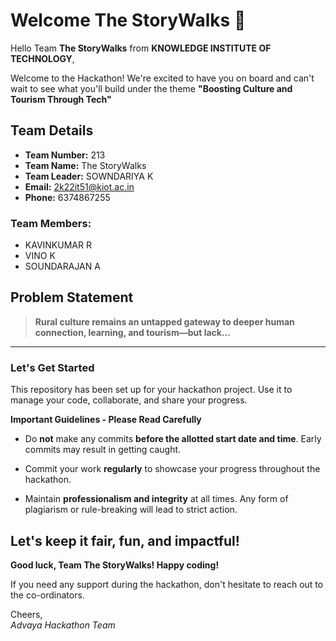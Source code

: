 # Welcome The StoryWalks 👋

Hello Team **The StoryWalks** from **KNOWLEDGE INSTITUTE OF TECHNOLOGY**,

Welcome to the Hackathon! We're excited to have you on board and can't wait to see what you'll build under the theme **"Boosting Culture and Tourism Through Tech"** 

## Team Details

- **Team Number:** 213  
- **Team Name:** The StoryWalks
- **Team Leader:** SOWNDARIYA K  
- **Email:** 2k22it51@kiot.ac.in  
- **Phone:** 6374867255  

### Team Members:
- KAVINKUMAR R 
- VINO K 
- SOUNDARAJAN A 

## Problem Statement

> **Rural culture remains an untapped gateway to deeper human connection, learning, and tourism—but lack...**

---

### Let's Get Started 

This repository has been set up for your hackathon project. Use it to manage your code, collaborate, and share your progress.

**Important Guidelines - Please Read Carefully**

- Do **not** make any commits **before the allotted start date and time**. Early commits may result in getting caught.
- Commit your work **regularly** to showcase your progress throughout the hackathon.

- Maintain **professionalism and integrity** at all times. Any form of plagiarism or rule-breaking will lead to strict action.

Let's keep it fair, fun, and impactful! 
---

**Good luck, Team The StoryWalks! Happy coding!**

If you need any support during the hackathon, don't hesitate to reach out to the co-ordinators.

Cheers,  
_Advaya Hackathon Team_